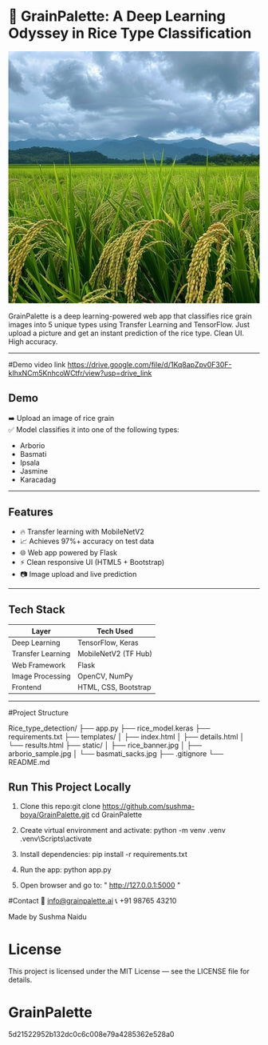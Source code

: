 
# 🌾 GrainPalette: A Deep Learning Odyssey in Rice Type Classification

![Rice Fields](static/rice_fields.jpg)

GrainPalette is a deep learning-powered web app that classifies rice grain images into 5 unique types using Transfer Learning and TensorFlow. Just upload a picture and get an instant prediction of the rice type. Clean UI. High accuracy. 

---
#Demo video link
https://drive.google.com/file/d/1Kq8apZpv0F30F-kIhxNCm5KnhcoWCtfr/view?usp=drive_link
## Demo

➡️ Upload an image of rice grain  
✅ Model classifies it into one of the following types:

- Arborio
- Basmati
- Ipsala
- Jasmine
- Karacadag

---

##  Features

- 🔥 Transfer learning with MobileNetV2
- 📈 Achieves 97%+ accuracy on test data
- 🌐 Web app powered by Flask
- ⚡ Clean responsive UI (HTML5 + Bootstrap)
- 📷 Image upload and live prediction

---

## Tech Stack

| Layer             | Tech Used              |
|------------------|------------------------|
| Deep Learning    | TensorFlow, Keras      |
| Transfer Learning| MobileNetV2 (TF Hub)   |
| Web Framework    | Flask                  |
| Image Processing | OpenCV, NumPy          |
| Frontend         | HTML, CSS, Bootstrap   |

---

#Project Structure

Rice_type_detection/
├── app.py
├── rice_model.keras
├── requirements.txt
├── templates/
│   ├── index.html
│   ├── details.html
│   └── results.html
├── static/
│   ├── rice_banner.jpg
│   ├── arborio_sample.jpg
│   └── basmati_sacks.jpg
├── .gitignore
└── README.md

##  Run This Project Locally

1. Clone this repo:git clone https://github.com/sushma-boya/GrainPalette.git
cd GrainPalette

2. Create virtual environment and activate:
python -m venv .venv
.venv\Scripts\activate

3. Install dependencies:
pip install -r requirements.txt

4. Run the app:
python app.py

5. Open browser and go to: " http://127.0.0.1:5000 "

#Contact
📧 info@grainpalette.ai
📞 +91 98765 43210

Made by Sushma Naidu

# License
This project is licensed under the MIT License — see the LICENSE file for details.

# GrainPalette
 5d21522952b132dc0c6c008e79a4285362e528a0
